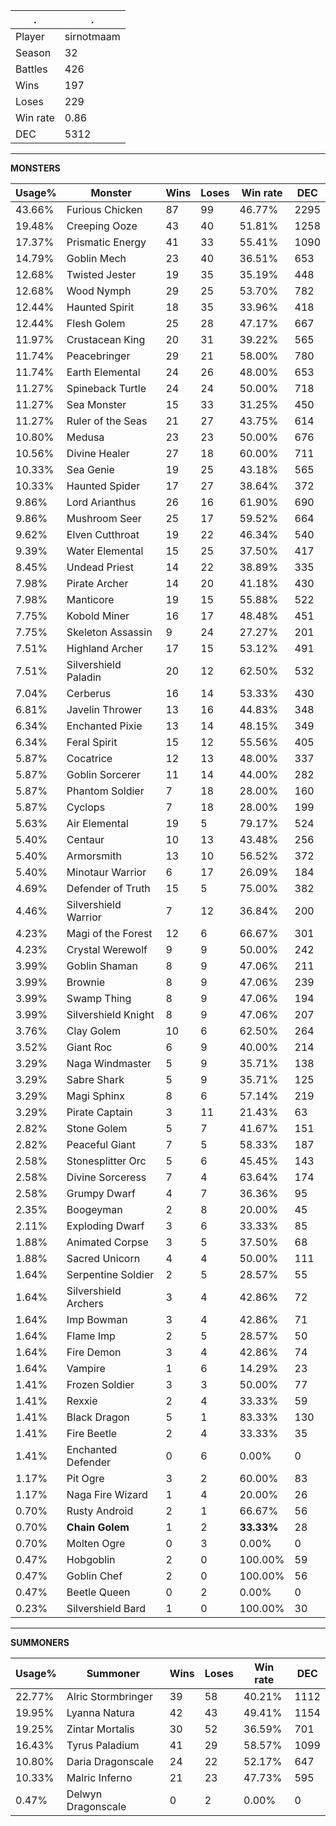 .|.
|-|-
Player|sirnotmaam
Season|32
Battles|426
Wins|197
Loses|229
Win rate|0.86
DEC|5312

---
**MONSTERS**

Usage%|Monster|Wins|Loses|Win rate|DEC|
-|-|-|-|-|-|
43.66%|Furious Chicken|87|99|46.77%|2295|
19.48%|Creeping Ooze|43|40|51.81%|1258|
17.37%|Prismatic Energy|41|33|55.41%|1090|
14.79%|Goblin Mech|23|40|36.51%|653|
12.68%|Twisted Jester|19|35|35.19%|448|
12.68%|Wood Nymph|29|25|53.70%|782|
12.44%|Haunted Spirit|18|35|33.96%|418|
12.44%|Flesh Golem|25|28|47.17%|667|
11.97%|Crustacean King|20|31|39.22%|565|
11.74%|Peacebringer|29|21|58.00%|780|
11.74%|Earth Elemental|24|26|48.00%|653|
11.27%|Spineback Turtle|24|24|50.00%|718|
11.27%|Sea Monster|15|33|31.25%|450|
11.27%|Ruler of the Seas|21|27|43.75%|614|
10.80%|Medusa|23|23|50.00%|676|
10.56%|Divine Healer|27|18|60.00%|711|
10.33%|Sea Genie|19|25|43.18%|565|
10.33%|Haunted Spider|17|27|38.64%|372|
9.86%|Lord Arianthus|26|16|61.90%|690|
9.86%|Mushroom Seer|25|17|59.52%|664|
9.62%|Elven Cutthroat|19|22|46.34%|540|
9.39%|Water Elemental|15|25|37.50%|417|
8.45%|Undead Priest|14|22|38.89%|335|
7.98%|Pirate Archer|14|20|41.18%|430|
7.98%|Manticore|19|15|55.88%|522|
7.75%|Kobold Miner|16|17|48.48%|451|
7.75%|Skeleton Assassin|9|24|27.27%|201|
7.51%|Highland Archer|17|15|53.12%|491|
7.51%|Silvershield Paladin|20|12|62.50%|532|
7.04%|Cerberus|16|14|53.33%|430|
6.81%|Javelin Thrower|13|16|44.83%|348|
6.34%|Enchanted Pixie|13|14|48.15%|349|
6.34%|Feral Spirit|15|12|55.56%|405|
5.87%|Cocatrice|12|13|48.00%|337|
5.87%|Goblin Sorcerer|11|14|44.00%|282|
5.87%|Phantom Soldier|7|18|28.00%|160|
5.87%|Cyclops|7|18|28.00%|199|
5.63%|Air Elemental|19|5|79.17%|524|
5.40%|Centaur|10|13|43.48%|256|
5.40%|Armorsmith|13|10|56.52%|372|
5.40%|Minotaur Warrior|6|17|26.09%|184|
4.69%|Defender of Truth|15|5|75.00%|382|
4.46%|Silvershield Warrior|7|12|36.84%|200|
4.23%|Magi of the Forest|12|6|66.67%|301|
4.23%|Crystal Werewolf|9|9|50.00%|242|
3.99%|Goblin Shaman|8|9|47.06%|211|
3.99%|Brownie|8|9|47.06%|239|
3.99%|Swamp Thing|8|9|47.06%|194|
3.99%|Silvershield Knight|8|9|47.06%|207|
3.76%|Clay Golem|10|6|62.50%|264|
3.52%|Giant Roc|6|9|40.00%|214|
3.29%|Naga Windmaster|5|9|35.71%|138|
3.29%|Sabre Shark|5|9|35.71%|125|
3.29%|Magi Sphinx|8|6|57.14%|219|
3.29%|Pirate Captain|3|11|21.43%|63|
2.82%|Stone Golem|5|7|41.67%|151|
2.82%|Peaceful Giant|7|5|58.33%|187|
2.58%|Stonesplitter Orc|5|6|45.45%|143|
2.58%|Divine Sorceress|7|4|63.64%|174|
2.58%|Grumpy Dwarf|4|7|36.36%|95|
2.35%|Boogeyman|2|8|20.00%|45|
2.11%|Exploding Dwarf|3|6|33.33%|85|
1.88%|Animated Corpse|3|5|37.50%|68|
1.88%|Sacred Unicorn|4|4|50.00%|111|
1.64%|Serpentine Soldier|2|5|28.57%|55|
1.64%|Silvershield Archers|3|4|42.86%|72|
1.64%|Imp Bowman|3|4|42.86%|71|
1.64%|Flame Imp|2|5|28.57%|50|
1.64%|Fire Demon|3|4|42.86%|74|
1.64%|Vampire|1|6|14.29%|23|
1.41%|Frozen Soldier|3|3|50.00%|77|
1.41%|Rexxie|2|4|33.33%|59|
1.41%|Black Dragon|5|1|83.33%|130|
1.41%|Fire Beetle|2|4|33.33%|35|
1.41%|Enchanted Defender|0|6|0.00%|0|
1.17%|Pit Ogre|3|2|60.00%|83|
1.17%|Naga Fire Wizard|1|4|20.00%|26|
0.70%|Rusty Android|2|1|66.67%|56|
0.70%|**Chain Golem**|1|2|**33.33%**|28|
0.70%|Molten Ogre|0|3|0.00%|0|
0.47%|Hobgoblin|2|0|100.00%|59|
0.47%|Goblin Chef|2|0|100.00%|56|
0.47%|Beetle Queen|0|2|0.00%|0|
0.23%|Silvershield Bard|1|0|100.00%|30|

---
**SUMMONERS**

Usage%|Summoner|Wins|Loses|Win rate|DEC|
-|-|-|-|-|-|
22.77%|Alric Stormbringer|39|58|40.21%|1112|
19.95%|Lyanna Natura|42|43|49.41%|1154|
19.25%|Zintar Mortalis|30|52|36.59%|701|
16.43%|Tyrus Paladium|41|29|58.57%|1099|
10.80%|Daria Dragonscale|24|22|52.17%|647|
10.33%|Malric Inferno|21|23|47.73%|595|
0.47%|Delwyn Dragonscale|0|2|0.00%|0|

